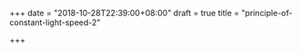 +++
date = "2018-10-28T22:39:00+08:00"
draft = true
title = "principle-of-constant-light-speed-2"

+++

